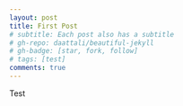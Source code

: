 ```yaml
---
layout: post
title: First Post
# subtitle: Each post also has a subtitle
# gh-repo: daattali/beautiful-jekyll
# gh-badge: [star, fork, follow]
# tags: [test]
comments: true
---
```


Test
